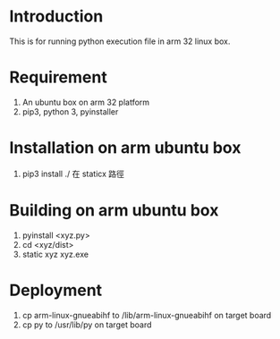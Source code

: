 # Introduction
This is for running python execution file in arm 32 linux box.  

# Requirement
1. An ubuntu box on arm 32 platform
1. pip3, python 3, pyinstaller

# Installation on arm ubuntu box
1. pip3 install ./ 在 staticx 路徑

# Building on arm ubuntu box
1. pyinstall <xyz.py>
1. cd <xyz/dist>
1. static xyz xyz.exe

# Deployment
1. cp arm-linux-gnueabihf to /lib/arm-linux-gnueabihf on target board
1. cp py to /usr/lib/py on target board
